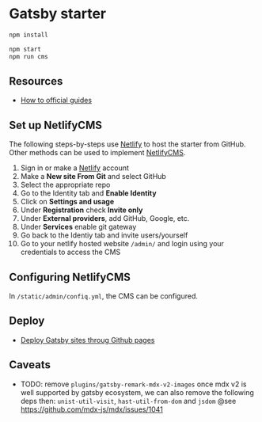 # Gatsby starter

```bash
npm install

npm start
npm run cms
```

## Resources

- [How to official guides](https://www.gatsbyjs.com/docs/how-to/)

## Set up NetlifyCMS

The following steps-by-steps use [Netlify](https://www.netlify.com) to host the starter from GitHub. Other methods can be used to implement [NetlifyCMS](https://www.netlifycms.org).

1. Sign in or make a [Netlify](https://www.netlify.com) account
2. Make a **New site From Git** and select GitHub
3. Select the appropriate repo
4. Go to the Identity tab and **Enable Identity**
5. Click on **Settings and usage**
6. Under **Registration** check **Invite only**
7. Under **External providers**, add GitHub, Google, etc.
8. Under **Services** enable git gateway
9. Go back to the Identiy tab and invite users/yourself
10. Go to your netlify hosted website `/admin/` and login using your credentials to access the CMS

## Configuring NetlifyCMS

In `/static/admin/confiq.yml`, the CMS can be configured.

## Deploy

- [Deploy Gatsby sites throug Github pages](https://github.com/marketplace/actions/gatsby-publish)

## Caveats

- TODO: remove `plugins/gatsby-remark-mdx-v2-images` once mdx v2 is well supported by gatsby ecosystem, we can also remove the following deps then: `unist-util-visit`, `hast-util-from-dom` and `jsdom` @see https://github.com/mdx-js/mdx/issues/1041
